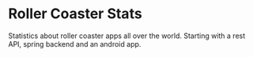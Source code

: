 # Roller Coaster Stats
Statistics about roller coaster apps all over the world. Starting with a rest API, spring backend and an android app.
